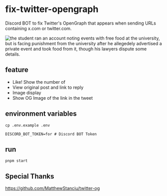# fix-twitter-opengraph

Discord BOT to fix Twitter's OpenGraph that appears when sending URLs containing x.com or twitter.com.

![the student ran an account noting events with free food at the university, but is facing punishment from the university after he allegedely advertised a private event and took food from it, though his lawyers dispute some details.](https://github.com/yutakobayashidev/fix-twitter-opengraph/assets/91340399/e5710e1e-add6-42b5-9be1-341a4154e34a)

## feature

- Like! Show the number of
- View original post and link to reply
- Image display
- Show OG Image of the link in the tweet

## environment variables

```
cp .env.example .env
```

```
DISCORD_BOT_TOKEN=for # Discord BOT Token
```

## run

```
pnpm start
```

## Special Thanks

https://github.com/MatthewStanciu/twitter-og
